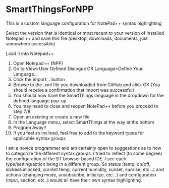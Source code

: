 # SmartThingsForNPP
This is a custom language configuration for NotePad++ syntax highlighting

Select the version that is identical or most recent to your version of installed Notepad ++ and save this file (desktop, downloads, documents, just somewhere accessible)

Load it into Notepad++
1. Open Notepad++ (NPP)
2. Go to  View>User Defined Dialogue  OR Language>Define Your Language...
3. Click the Import... button
4. Browse to the .xml file you downloaded from GitHub and click OK (You should receive a confirmation that import was successful)
5. You should now have the SmartThings language in the dropdown for the defined language pop-up
6. You may need to close and reopen NotePad++ before you proceed to step 7/8
7. Open an existing or create a new file
8. In the Language menu, select SmartThings at the way at the bottom
9. Program Away!!
10. If you feel so inclined, feel free to add to the keyword types for applicable syntax groups

I am a novice programmer and am certainly open to suggestions as to how to categorize the different syntax groups. 
I tried to reflect (to some degree) the configuration of the ST browser based IDE.
I see each type/setting/action being in a different group. So status (temp, on/off, locked/unlocked, current temp, current humidity, sunset, sunrise, etc...) and actions (changing mode, unsubscribe, initialize, etc...) and configuration (input, section, etc..) would all have their own syntax highlighting.
